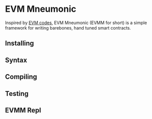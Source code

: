 # EVM Mneumonic

Inspired by [EVM codes](https://www.evm.codes/playground?unit=Wei&codeType=Mnemonic&code='z0x4wMSTORE~3wRETURN'~yzzPUSH1%20y%5Cnw2~0y%01wyz~_), EVM Mneumonic (EVMM for short) is a simple framework for writing barebones, hand tuned smart contracts.


## Installing


## Syntax


## Compiling


## Testing


## EVMM Repl

